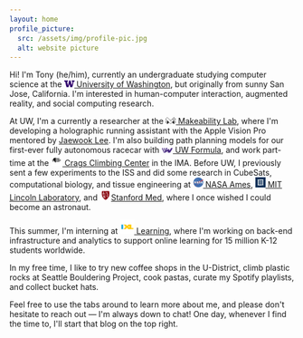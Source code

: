 ```yaml
---
layout: home
profile_picture:
  src: /assets/img/profile-pic.jpg
  alt: website picture
---
```


<p>
  Hi! I'm Tony (he/him), currently an undergraduate studying computer science at the  <a href = "https://cs.washington.edu/"> <img src="/assets/img/uw.png" width="18px"> University of Washington</a>, but originally from sunny San Jose, California. I'm interested in human-computer interaction, augmented reality, and social computing research.
</p>

<p>
  At UW, I'm a currently a researcher at the <a href = "https://makeabilitylab.cs.washington.edu/"><img src="/assets/img/makeability.png" width="18px">  Makeability Lab</a>, where I'm developing a holographic running assistant with the Apple Vision Pro mentored by <a href = "https://jaewook-lee.com/">Jaewook Lee</a>. I'm also building path planning models for our first-ever fully autonomous racecar with <a href = "https://www.uwformulamotorsports.com/"><img src="/assets/img/uwfsae.png" width="20px"> UW Formula</a>, and work part-time at the <a href = "https://www.washington.edu/ima/uwild/climb-with-rec/climbing-spaces/crags-climbing-center/"><img src="/assets/img/crags.png" width="20px"> Crags Climbing Center</a> in the IMA. Before UW, I previously sent a few experiments to the ISS and did some research in CubeSats, computational biology, and tissue engineering at <a href = "https://www.nasa.gov/smallsat-institute/"><img src="/assets/img/nasa.png" width="18px"> NASA Ames</a>, <a href = "https://www.ll.mit.edu/"><img src="/assets/img/mitll.png" width="18px"> MIT Lincoln Laboratory</a>, and <a href = "https://med.stanford.edu/huanglab.html"><img src="/assets/img/stanfordmed.png" width="20px">Stanford Med</a>, where I once wished I could become an astronaut.
</p>

<p>
  This summer, I'm interning at <a href = "https://ixl.com"> <img src="/assets/img/ixl.png" width="25px"> Learning</a>, where I'm working on back-end infrastructure and analytics to support online learning for 15 million K-12 students worldwide.
</p>

<p>
  In my free time, I like to try new coffee shops in the U-District, climb plastic rocks at Seattle Bouldering Project, cook pastas, curate my Spotify playlists, and collect bucket hats.
</p>

<p>
  Feel free to use the tabs around to learn more about me, and please don't hesitate to reach out — I'm always down to chat! One day, whenever I find the time to, I'll start that blog on the top right.
</p>
